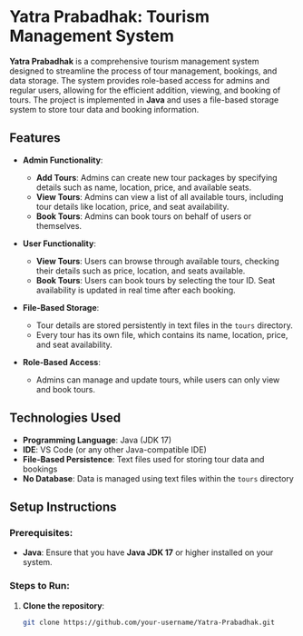 # Yatra Prabadhak: Tourism Management System

**Yatra Prabadhak** is a comprehensive tourism management system designed to streamline the process of tour management, bookings, and data storage. The system provides role-based access for admins and regular users, allowing for the efficient addition, viewing, and booking of tours. The project is implemented in **Java** and uses a file-based storage system to store tour data and booking information.

## Features

- **Admin Functionality**:
  - **Add Tours**: Admins can create new tour packages by specifying details such as name, location, price, and available seats.
  - **View Tours**: Admins can view a list of all available tours, including tour details like location, price, and seat availability.
  - **Book Tours**: Admins can book tours on behalf of users or themselves.

- **User Functionality**:
  - **View Tours**: Users can browse through available tours, checking their details such as price, location, and seats available.
  - **Book Tours**: Users can book tours by selecting the tour ID. Seat availability is updated in real time after each booking.

- **File-Based Storage**:
  - Tour details are stored persistently in text files in the `tours` directory.
  - Every tour has its own file, which contains its name, location, price, and seat availability.

- **Role-Based Access**:
  - Admins can manage and update tours, while users can only view and book tours.

## Technologies Used

- **Programming Language**: Java (JDK 17)
- **IDE**: VS Code (or any other Java-compatible IDE)
- **File-Based Persistence**: Text files used for storing tour data and bookings
- **No Database**: Data is managed using text files within the `tours` directory

## Setup Instructions

### Prerequisites:
- **Java**: Ensure that you have **Java JDK 17** or higher installed on your system.

### Steps to Run:
1. **Clone the repository**:
   ```bash
   git clone https://github.com/your-username/Yatra-Prabadhak.git
